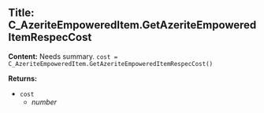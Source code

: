## Title: C_AzeriteEmpoweredItem.GetAzeriteEmpoweredItemRespecCost

**Content:**
Needs summary.
`cost = C_AzeriteEmpoweredItem.GetAzeriteEmpoweredItemRespecCost()`

**Returns:**
- `cost`
  - *number*